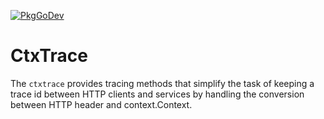 [![PkgGoDev](https://pkg.go.dev/badge/github.com/canonical/ctxtrace)](https://pkg.go.dev/github.com/canonical/ctxtrace)

# CtxTrace

The `ctxtrace` provides tracing methods that simplify the task of
keeping a trace id between HTTP clients and services by handling
the conversion between HTTP header and context.Context.
